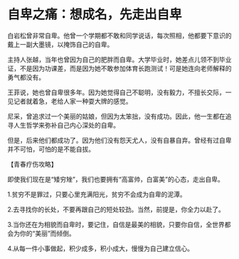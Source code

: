 # 自卑之痛：想成名，先走出自卑

白岩松曾非常自卑。他曾一个学期都不敢和同学说话，每次照相，他都要下意识的戴上一副大墨镜，以掩饰自己的自卑。

主持人张越，当年也曾因为自己的肥胖而自卑。大学毕业时，她差点儿领不到毕业证，不是因为功课差，而是因为她不敢参加体育长跑测试！可是她连向老师解释的勇气都没有。

王菲说，她也曾自卑很多年。因为她觉得自己不聪明，没有毅力，不擅长交际，一见记者就着急，老给人家一种耍大牌的感觉。

尼采，曾追求过一个美丽的姑娘，但因为太笨拙，没有成功。因此，他一生都在追寻人生哲学来弥补自己内心深处的自卑。

但是，后来他们都成功了。因为他们没有怨天尤人，没有自暴自弃。曾经有过自卑并不可怕，可怕的是不能自拔。

【青春疗伤攻略】

即使我们现在是“矮穷矬”，我们也要拥有“高富帅，白富美”的心态，走出自卑。

1.贫穷不是罪过，只要心里充满阳光，贫穷不会成为自卑的泥潭。

2.去寻找你的长处，不要再跟自己的短处较劲。当然，前提是，你全力以赴了。

3.当你还在为相貌而自卑时，要记住，自信是最美的相貌，只要你自信，全世界都会为你的“美丽”而倾倒。

4.从每一件小事做起，积少成多，积小成大，慢慢为自己建立信心。